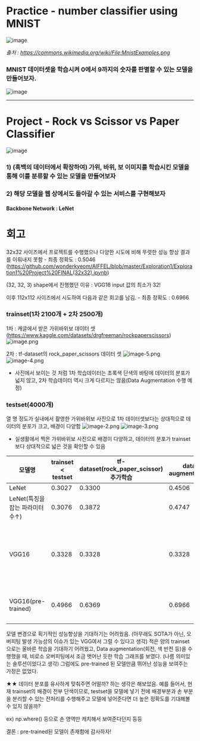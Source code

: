 # Practice - number classifier using MNIST
![image](https://user-images.githubusercontent.com/52550295/188263336-17c39c28-71d2-44de-b765-1dd92290341d.png)
    
    
_출처 : https://commons.wikimedia.org/wiki/File:MnistExamples.png_


### MNIST 데이터셋을 학습시켜 0에서 9까지의 숫자를 판별할 수 있는 모델을 만들어보자.
![image](https://user-images.githubusercontent.com/52550295/188263428-b4465a9a-8873-49ec-9229-fd3a02f34591.png)
    
    
---
    
    
    
# Project - Rock vs Scissor vs Paper Classifier
![image](https://user-images.githubusercontent.com/52550295/188263367-14392066-f29d-495f-aa14-25f299594fa4.png)

### 1) (흑백의 데이터에서 확장하여) 가위, 바위, 보 이미지를 학습시킨 모델을 통해 이를 분류할 수 있는 모델을 만들어보자

### 2) 해당 모델을 웹 상에서도 돌아갈 수 있는 서비스를 구현해보자

#### Backbone Network : LeNet

# 회고

32x32 사이즈에서 프로젝트를 수행했으나 다양한 시도에 비해 뚜렷한 성능 향상 결과를 이뤄내지 못함 - 최종 정확도 : 0.5046
(https://github.com/wonderkyeom/AIFFEL/blob/master/Exploration1/Exploration1%20Project%20FINAL(32x32).ipynb)

(32, 32, 3) shape에서 진행했던 이유 : VGG16 input 값의 최소가 32!

이후 112x112 사이즈에서 시도하여 다음과 같은 회고를 남김. - 최종 정확도 : 0.6966



### trainset(1차 2100개 + 2차 2500개)
1차 : 캐글에서 받은 가위바위보 데이터 셋(https://www.kaggle.com/datasets/drgfreeman/rockpaperscissors)
![image.png](attachment:image.png)


2차 : tf-dataset의 rock_paper_scissors 데이터 셋
![image-5.png](attachment:image-5.png)
![image-4.png](attachment:image-4.png)

- 사진에서 보이는 것 처럼 1차 학습데이터는 초록색 단색의 바탕에 데이터의 분포가 넓지 않고, 2차 학습데이터 역시 크게 다르지는 않음(Data Augmentation 수행 예정)


### testset(4000개)
열 명 정도가 실내에서 촬영한 가위바위보 사진으로 1차 데이터셋보다는 상대적으로 데이터의 분포가 크고, 배경이 다양함
![image-2.png](attachment:image-2.png)
![image-3.png](attachment:image-3.png)

- 실생활에서 찍은 가위바위보 사진으로 배경이 다양하고, 데이터의 분포가 trainset보다 상대적으로 넓은 것을 확인할 수 있음

| 모델명 | trainset < testset | tf-dataset(rock_paper_scissor) 추가학습 | data augmentation | 비고
|---|---|---|---|---|
| LeNet | 0.3027 | 0.3300 | 0.4506 | |
| LeNet(특징을 잡는 파라미터 수↑) | 0.3076 | 0.3872 | 0.4747 | |
| VGG16 | 0.3328 | 0.3328 | 0.3328 | 학습이 전혀 안되고 있는거 같다.. |
| VGG16(pre-trained) | 0.4966 | 0.6369 | 0.6966 | 대략 70%의 성능 |

모델 변경으로 획기적인 성능향상을 기대하기는 어려웠음. (아무래도 SOTA가 아닌, 오버피팅 발생 가능성의 이슈가 있는 VGG여서 그럴 수 있다고 생각)
적은 양의 trainset으로는 올바른 학습을 기대하기 어려웠고, Data augmentation(회전, 색 반전 등)을 수행했을 때, 비로소 오버피팅에서 조금 벗어난 듯한 학습 그래프를 보였다. (나름 의미있는 솔루션이었다고 생각)
그럼에도 pre-trained 된 모델만큼 뛰어난 성능을 보여주는 가정은 없었다.

★★ 데이터 분포를 유사하게 맞춰주면 어떨까? 하는 생각은 해보았음.
예를 들어서, 현재 trainset의 배경이 전부 단색이므로, testset을 모델에 넣기 전에 배경부분과 손 부분을 분리할 수 있는 전처리를 수행해주고 모델에 넣어준다면 더 높은 정확도를 기대해볼 수 있지 않을까?
    
ex) np.where() 등으로 손 영역만 캐치해서 보여준다던지 등등

결론 : pre-trained된 모델이 존재함에 감사하자!
